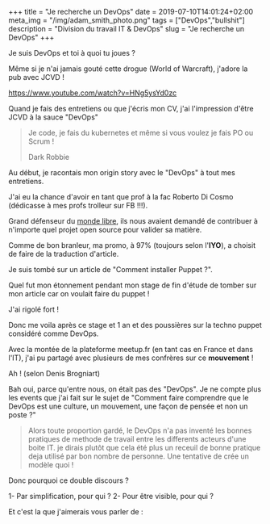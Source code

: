 +++
title = "Je recherche un DevOps"
date = 2019-07-10T14:01:24+02:00
meta_img = "/img/adam_smith_photo.png"
tags = ["DevOps","bullshit"]
description = "Division du travail IT & DevOps"
slug = "Je recherche un DevOps"
+++

Je suis DevOps et toi à quoi tu joues ?

Même si je n'ai jamais gouté cette drogue (World of Warcraft), j'adore la pub avec JCVD !

https://www.youtube.com/watch?v=HNg5ysYd0zc

Quand je fais des entretiens ou que j'écris mon CV, j'ai l'impression d'être JCVD à la sauce "DevOps"

> Je code, je fais du kubernetes et même si vous voulez je fais PO ou Scrum !
>
> Dark Robbie

Au début, je racontais mon origin story avec le "DevOps" à tout mes entretiens.

J'ai eu la chance d'avoir en tant que prof à la fac Roberto Di Cosmo (dédicasse à mes profs trolleur sur FB !!!).

Grand défenseur du [monde libre](https://www.softwareheritage.org/?lang=fr), ils nous avaient demandé de contribuer à n'importe quel projet open source pour valider sa matière.

Comme de bon branleur, ma promo, à 97% (toujours selon l'**IYO**), a choisit de faire de la traduction d'article. 

Je suis tombé sur un article de "Comment installer Puppet ?".

Quel fut mon étonnement pendant mon stage de fin d'étude de tomber sur mon article car on voulait faire du puppet !

J'ai rigolé fort !

Donc me voila après ce stage et 1 an et des poussières sur la techno puppet considéré comme DevOps.

Avec la montée de la plateforme meetup.fr (en tant cas en France et dans l'IT), j'ai pu partagé avec plusieurs de mes confrères sur ce **mouvement** !

Ah ! (selon Denis Brogniart)

Bah oui, parce qu'entre nous, on était pas des "DevOps". Je ne compte plus les events que j'ai fait sur le sujet de "Comment faire comprendre que le DevOps est une culture, un mouvement, une façon de pensée et non un poste ?"

> Alors toute proportion gardé, le DevOps n'a pas inventé les bonnes pratiques de methode de travail entre les differents acteurs d'une boite IT. je dirais plutôt que cela été plus un receuil de bonne pratique deja utilisé par bon nombre de personne. Une tentative de crée un modèle quoi !

Donc pourquoi ce double discours ?

1- Par simplification, pour qui ?
2- Pour être visible, pour qui ?

Et c'est la que j'aimerais vous parler de :

